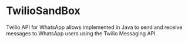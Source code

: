 # TwilioSandBox
 Twilio API for WhatsApp allows implemented in Java to send and receive messages to WhatsApp users using the Twilio Messaging API.
